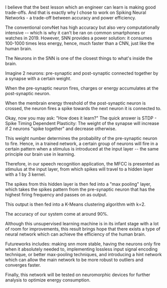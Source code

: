 


I believe that the best lesson which an engineer can learn is making good trade-offs. And that is exactly why I chose to work on Spiking Neural Networks - a trade-off between accuracy and power efficiency. 

The conventional convNet has high accuracy but also very computationally intensive -- which is why it can't be ran on common smartphones or watches in 2019. However, SNN provides a power solution: it consumes 100-1000 times less energy, hence, much faster than a CNN, just like the human brain. 

The Neurons in the SNN is one of the closest things to what's inside the brain. 

Imagine 2 neurons: pre-synaptic and post-synaptic connected together by a synapse with a certain weight. 

When the pre-synaptic neuron fires, charges or energy accumulates at the post-synaptic neuron. 

When the membrain energy threshold of the post-synaptic neuron is crossed, the neuron fires a spike towards the next neuron it is connected to. 

Okay, now you may ask: "How does it learn?" The quick answer is STDP - Spike Timing Dependent Plasticity: The weight of the synapse will increase if 2 neurons "spike together" and decrease otherwise. 

This weight number determines the probability of the pre-synaptic neuron to fire. Hence, in a trained network, a certain group of neurons will fire in a certain pattern when a stimulus is introduced at the input layer -- the same principle our brain use in learning. 

Therefore, in our speech recognition application, the MFCC is presented as stimulus at the input layer, from which spikes will travel to a hidden layer with a 1 by 3 kernel. 

The spikes from this hidden layer is then fed into a "max pooling" layer, which takes the spikes pattern from the pre-synaptic neuron that has the highest firing frequency and passes on as output. 

This output is then fed into a K-Means clustering algorithm with k=2. 

The accuracy of our system come at around 90%. 

Although this unsupervised learning machine is in its infant stage with a lot of room for improvements, this result brings hope that there exists a type of neural network which can achieve the efficiency of the human brain. 

Futureworks includes: making snn more stable, having the neurons only fire when it absolutely needed to, implementing lossless input signal encoding technique, or better max-pooling techniques, and introducing a hint network which can allow the main network to be more robust to outliers and converges faster. 

Finally, this network will be tested on neuromorphic devices for further analysis to optimize energy consumption.